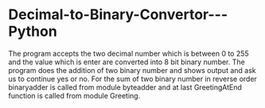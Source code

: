 # Decimal-to-Binary-Convertor---Python
 The program  accepts the two decimal number which is between 0 to 255 and the value which is  enter are converted into 8 bit binary number. The program does the addition of two  binary number and shows output and ask us to continue yes or no.  For the sum of two binary number in reverse order binaryadder is called from module byteadder and at last GreetingAtEnd  function is called from module Greeting.
